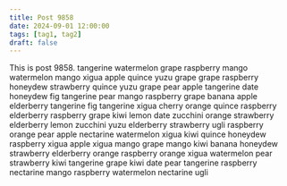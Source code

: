 ```yaml
---
title: Post 9858
date: 2024-09-01 12:00:00
tags: [tag1, tag2]
draft: false
---
```

This is post 9858.
tangerine
watermelon
grape
raspberry
mango
watermelon
mango
xigua
apple
quince
yuzu
grape
grape
raspberry
honeydew
strawberry
quince
yuzu
grape
pear
apple
tangerine
date
honeydew
fig
tangerine
pear
mango
raspberry
grape
banana
apple
elderberry
tangerine
fig
tangerine
xigua
cherry
orange
quince
raspberry
elderberry
raspberry
grape
kiwi
lemon
date
zucchini
orange
strawberry
elderberry
lemon
zucchini
yuzu
elderberry
strawberry
ugli
raspberry
orange
pear
apple
nectarine
watermelon
xigua
kiwi
quince
honeydew
raspberry
xigua
apple
xigua
mango
grape
mango
kiwi
banana
honeydew
strawberry
elderberry
orange
raspberry
orange
xigua
watermelon
pear
strawberry
kiwi
tangerine
grape
kiwi
date
pear
tangerine
raspberry
nectarine
mango
raspberry
watermelon
nectarine
ugli
